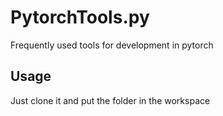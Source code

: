 # PytorchTools.py
Frequently used tools for development in pytorch

## Usage
Just clone it and put the folder in the workspace
